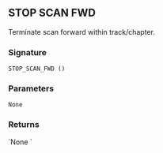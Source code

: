 ## STOP SCAN FWD

Terminate scan forward within track/chapter.


### Signature

`STOP_SCAN_FWD ()`


### Parameters

`None`


### Returns

\`None
\`